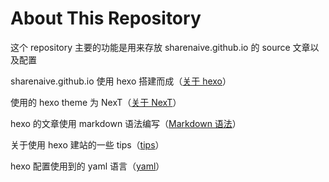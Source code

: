 # About This Repository

这个 repository 主要的功能是用来存放 sharenaive.github.io 的 source 文章以及配置

sharenaive.github.io 使用 hexo 搭建而成（[关于 hexo](https://hexo.io/zh-cn/docs/index.html)）

使用的 hexo theme 为 NexT（[关于 NexT](https://github.com/iissnan/hexo-theme-next/blob/master/README.cn.md)）

hexo 的文章使用 markdown 语法编写（[Markdown 语法](https://www.cnblogs.com/hnrainll/p/3514637.html)）

关于使用 hexo 建站的一些 tips（[tips](http://blog.csdn.net/lemonxq/article/details/72676005)）

hexo 配置使用到的 yaml 语言（[yaml](http://www.ruanyifeng.com/blog/2016/07/yaml.html?f=tt)）
